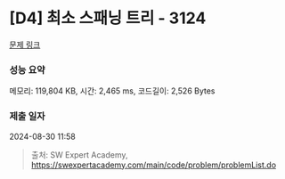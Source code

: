 # [D4] 최소 스패닝 트리 - 3124 

[문제 링크](https://swexpertacademy.com/main/code/problem/problemDetail.do?contestProbId=AV_mSnmKUckDFAWb) 

### 성능 요약

메모리: 119,804 KB, 시간: 2,465 ms, 코드길이: 2,526 Bytes

### 제출 일자

2024-08-30 11:58



> 출처: SW Expert Academy, https://swexpertacademy.com/main/code/problem/problemList.do